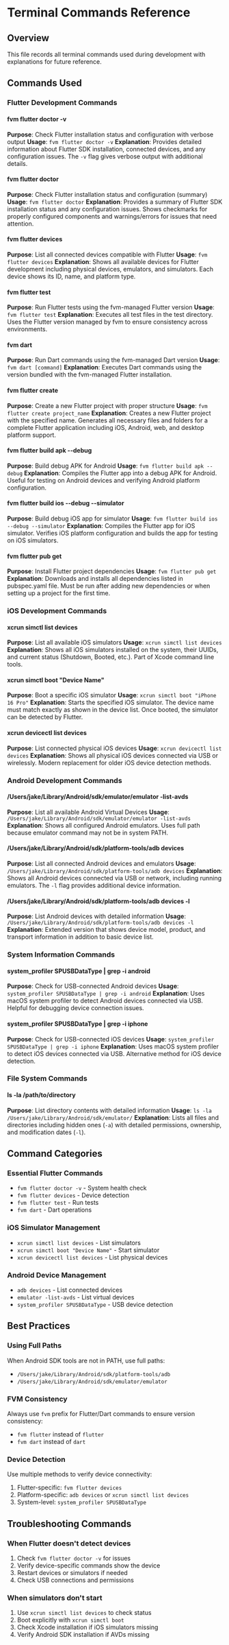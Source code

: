 # Terminal Commands Reference

## Overview
This file records all terminal commands used during development with explanations for future reference.

## Commands Used

### Flutter Development Commands

#### fvm flutter doctor -v
**Purpose**: Check Flutter installation status and configuration with verbose output
**Usage**: `fvm flutter doctor -v`
**Explanation**: Provides detailed information about Flutter SDK installation, connected devices, and any configuration issues. The `-v` flag gives verbose output with additional details.

#### fvm flutter doctor
**Purpose**: Check Flutter installation status and configuration (summary)
**Usage**: `fvm flutter doctor`
**Explanation**: Provides a summary of Flutter SDK installation status and any configuration issues. Shows checkmarks for properly configured components and warnings/errors for issues that need attention.

#### fvm flutter devices
**Purpose**: List all connected devices compatible with Flutter
**Usage**: `fvm flutter devices`
**Explanation**: Shows all available devices for Flutter development including physical devices, emulators, and simulators. Each device shows its ID, name, and platform type.

#### fvm flutter test
**Purpose**: Run Flutter tests using the fvm-managed Flutter version
**Usage**: `fvm flutter test`
**Explanation**: Executes all test files in the test directory. Uses the Flutter version managed by fvm to ensure consistency across environments.

#### fvm dart
**Purpose**: Run Dart commands using the fvm-managed Dart version
**Usage**: `fvm dart [command]`
**Explanation**: Executes Dart commands using the version bundled with the fvm-managed Flutter installation.

#### fvm flutter create
**Purpose**: Create a new Flutter project with proper structure
**Usage**: `fvm flutter create project_name`
**Explanation**: Creates a new Flutter project with the specified name. Generates all necessary files and folders for a complete Flutter application including iOS, Android, web, and desktop platform support.

#### fvm flutter build apk --debug
**Purpose**: Build debug APK for Android
**Usage**: `fvm flutter build apk --debug`
**Explanation**: Compiles the Flutter app into a debug APK for Android. Useful for testing on Android devices and verifying Android platform configuration.

#### fvm flutter build ios --debug --simulator
**Purpose**: Build debug iOS app for simulator
**Usage**: `fvm flutter build ios --debug --simulator`
**Explanation**: Compiles the Flutter app for iOS simulator. Verifies iOS platform configuration and builds the app for testing on iOS simulators.

#### fvm flutter pub get
**Purpose**: Install Flutter project dependencies
**Usage**: `fvm flutter pub get`
**Explanation**: Downloads and installs all dependencies listed in pubspec.yaml file. Must be run after adding new dependencies or when setting up a project for the first time.

### iOS Development Commands

#### xcrun simctl list devices
**Purpose**: List all available iOS simulators
**Usage**: `xcrun simctl list devices`
**Explanation**: Shows all iOS simulators installed on the system, their UUIDs, and current status (Shutdown, Booted, etc.). Part of Xcode command line tools.

#### xcrun simctl boot "Device Name"
**Purpose**: Boot a specific iOS simulator
**Usage**: `xcrun simctl boot "iPhone 16 Pro"`
**Explanation**: Starts the specified iOS simulator. The device name must match exactly as shown in the device list. Once booted, the simulator can be detected by Flutter.

#### xcrun devicectl list devices
**Purpose**: List connected physical iOS devices
**Usage**: `xcrun devicectl list devices`
**Explanation**: Shows all physical iOS devices connected via USB or wirelessly. Modern replacement for older iOS device detection methods.

### Android Development Commands

#### /Users/jake/Library/Android/sdk/emulator/emulator -list-avds
**Purpose**: List all available Android Virtual Devices
**Usage**: `/Users/jake/Library/Android/sdk/emulator/emulator -list-avds`
**Explanation**: Shows all configured Android emulators. Uses full path because emulator command may not be in system PATH.

#### /Users/jake/Library/Android/sdk/platform-tools/adb devices
**Purpose**: List all connected Android devices and emulators
**Usage**: `/Users/jake/Library/Android/sdk/platform-tools/adb devices`
**Explanation**: Shows all Android devices connected via USB or network, including running emulators. The `-l` flag provides additional device information.

#### /Users/jake/Library/Android/sdk/platform-tools/adb devices -l
**Purpose**: List Android devices with detailed information
**Usage**: `/Users/jake/Library/Android/sdk/platform-tools/adb devices -l`
**Explanation**: Extended version that shows device model, product, and transport information in addition to basic device list.

### System Information Commands

#### system_profiler SPUSBDataType | grep -i android
**Purpose**: Check for USB-connected Android devices
**Usage**: `system_profiler SPUSBDataType | grep -i android`
**Explanation**: Uses macOS system profiler to detect Android devices connected via USB. Helpful for debugging device connection issues.

#### system_profiler SPUSBDataType | grep -i iphone
**Purpose**: Check for USB-connected iOS devices
**Usage**: `system_profiler SPUSBDataType | grep -i iphone`
**Explanation**: Uses macOS system profiler to detect iOS devices connected via USB. Alternative method for iOS device detection.

### File System Commands

#### ls -la /path/to/directory
**Purpose**: List directory contents with detailed information
**Usage**: `ls -la /Users/jake/Library/Android/sdk/emulator/`
**Explanation**: Lists all files and directories including hidden ones (`-a`) with detailed permissions, ownership, and modification dates (`-l`).

## Command Categories

### Essential Flutter Commands
- `fvm flutter doctor -v` - System health check
- `fvm flutter devices` - Device detection
- `fvm flutter test` - Run tests
- `fvm dart` - Dart operations

### iOS Simulator Management
- `xcrun simctl list devices` - List simulators
- `xcrun simctl boot "Device Name"` - Start simulator
- `xcrun devicectl list devices` - List physical devices

### Android Device Management
- `adb devices` - List connected devices
- `emulator -list-avds` - List virtual devices
- `system_profiler SPUSBDataType` - USB device detection

## Best Practices

### Using Full Paths
When Android SDK tools are not in PATH, use full paths:
- `/Users/jake/Library/Android/sdk/platform-tools/adb`
- `/Users/jake/Library/Android/sdk/emulator/emulator`

### FVM Consistency
Always use `fvm` prefix for Flutter/Dart commands to ensure version consistency:
- `fvm flutter` instead of `flutter`
- `fvm dart` instead of `dart`

### Device Detection
Use multiple methods to verify device connectivity:
1. Flutter-specific: `fvm flutter devices`
2. Platform-specific: `adb devices` or `xcrun simctl list devices`
3. System-level: `system_profiler SPUSBDataType`

## Troubleshooting Commands

### When Flutter doesn't detect devices
1. Check `fvm flutter doctor -v` for issues
2. Verify device-specific commands show the device
3. Restart devices or simulators if needed
4. Check USB connections and permissions

### When simulators don't start
1. Use `xcrun simctl list devices` to check status
2. Boot explicitly with `xcrun simctl boot`
3. Check Xcode installation if iOS simulators missing
4. Verify Android SDK installation if AVDs missing